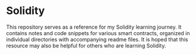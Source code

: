 # Solidity

This repository serves as a reference for my Solidity learning journey. It contains notes and code snippets for various smart contracts, organized in individual directories with accompanying readme files. It is hoped that this resource may also be helpful for others who are learning Solidity.
